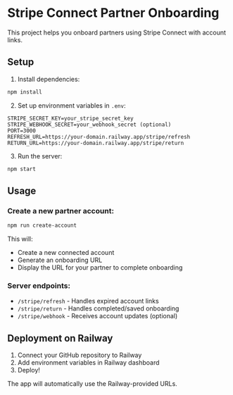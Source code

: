 # Stripe Connect Partner Onboarding

This project helps you onboard partners using Stripe Connect with account links.

## Setup

1. Install dependencies:
```bash
npm install
```

2. Set up environment variables in `.env`:
```
STRIPE_SECRET_KEY=your_stripe_secret_key
STRIPE_WEBHOOK_SECRET=your_webhook_secret (optional)
PORT=3000
REFRESH_URL=https://your-domain.railway.app/stripe/refresh
RETURN_URL=https://your-domain.railway.app/stripe/return
```

3. Run the server:
```bash
npm start
```

## Usage

### Create a new partner account:
```bash
npm run create-account
```

This will:
- Create a new connected account
- Generate an onboarding URL
- Display the URL for your partner to complete onboarding

### Server endpoints:
- `/stripe/refresh` - Handles expired account links
- `/stripe/return` - Handles completed/saved onboarding
- `/stripe/webhook` - Receives account updates (optional)

## Deployment on Railway

1. Connect your GitHub repository to Railway
2. Add environment variables in Railway dashboard
3. Deploy!

The app will automatically use the Railway-provided URLs.